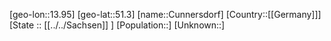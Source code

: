 ﻿---
location: [51.3,13.95]
mapzoom: [7,12] 
mapmarker: city 
type: City
tags:
- geo/City


SpocWebEntityId: 29689
isDeleted: false
confidential: public

---
[geo-lon::13.95]
[geo-lat::51.3]
[name::Cunnersdorf]
[Country::[[Germany]]]
[State :: [[../../Sachsen]] ]
[Population::]
[Unknown::]

